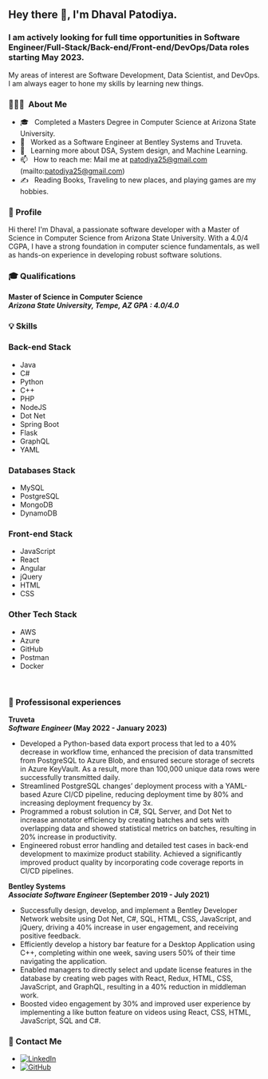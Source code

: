 
<h2> Hey there 👋, I'm Dhaval Patodiya.</h2>

<h3> I am actively looking for full time opportunities in Software Engineer/Full-Stack/Back-end/Front-end/DevOps/Data roles starting May 2023. </h3>

My areas of interest are Software Development, Data Scientist, and DevOps. I am always eager to hone my skills by learning new things. 
<h3> 👨🏻‍💻 &nbsp;About Me </h3>


- 🎓 &nbsp; Completed a Masters Degree in Computer Science at Arizona State University.
- 💼 &nbsp; Worked as a Software Engineer at Bentley Systems and Truveta.
- 🔭 &nbsp; Learning more about DSA, System design, and Machine Learning.
- 📫 &nbsp; How to reach me: Mail me at patodiya25@gmail.com (mailto:patodiya25@gmail.com)
- ✍️ &nbsp;  Reading Books, Traveling to new places, and playing games are my hobbies.



<h3>🧠 Profile </h3>

Hi there! I'm Dhaval, a passionate software developer with a Master of Science in Computer Science from Arizona State University. With a 4.0/4 CGPA, I have a strong foundation in computer science fundamentals, as well as hands-on experience in developing robust software solutions.


<h3>🎓 Qualifications </h3>

**Master of Science in Computer Science** &nbsp;&nbsp;&nbsp;&nbsp;&nbsp;&nbsp; <br>
**_Arizona State University, Tempe, AZ GPA : 4.0/4.0_** &nbsp;&nbsp;&nbsp;&nbsp;&nbsp;&nbsp; <br>

<h3>💡 Skills </h3>

### Back-end Stack
- Java
- C#
- Python
- C++
- PHP
- NodeJS
- Dot Net
- Spring Boot
- Flask
- GraphQL
- YAML 

### Databases Stack
- MySQL
- PostgreSQL
- MongoDB
- DynamoDB

### Front-end Stack
- JavaScript
- React
- Angular
- jQuery
- HTML
- CSS

### Other Tech Stack
- AWS
- Azure
- GitHub
- Postman
- Docker

<br/>

<h3>💼 Professisonal experiences </h3>


**Truveta** &nbsp;&nbsp;&nbsp;&nbsp;&nbsp;&nbsp; <br>
**_Software Engineer_          (May 2022 - January 2023)** &nbsp;&nbsp;&nbsp;&nbsp;&nbsp;&nbsp; <br>
- Developed a Python-based data export process that led to a 40% decrease in workflow time, enhanced the precision of data transmitted from PostgreSQL to Azure Blob, and ensured secure storage of secrets in Azure KeyVault. As a result, more than 100,000 unique data rows were successfully transmitted daily. <br>
- Streamlined PostgreSQL changes’ deployment process with a YAML-based Azure CI/CD pipeline, reducing deployment time by 80% and increasing deployment frequency by 3x.<br>
- Programmed a robust solution in C#, SQL Server, and Dot Net to increase annotator efficiency by creating batches and sets with overlapping data and showed statistical metrics on batches, resulting in 20% increase in productivity.<br>
- Engineered robust error handling and detailed test cases in back-end development to maximize product stability. Achieved a significantly improved product quality by incorporating code coverage reports in CI/CD pipelines.<br>


**Bentley Systems** &nbsp;&nbsp;&nbsp;&nbsp;&nbsp;&nbsp; <br>
**_Associate Software Engineer_         (September 2019 - July 2021)** &nbsp;&nbsp;&nbsp;&nbsp;&nbsp;&nbsp; <br>
- Successfully design, develop, and implement a Bentley Developer Network website using Dot Net, C#, SQL, HTML, CSS, JavaScript, and jQuery, driving a 40% increase in user engagement, and receiving positive feedback.<br>
- Efficiently develop a history bar feature for a Desktop Application using C++, completing within one week, saving users 50% of their time navigating the application. <br>
- Enabled managers to directly select and update license features in the database by creating web pages with React, Redux, HTML, CSS, JavaScript, and GraphQL, resulting in a 40% reduction in middleman work. <br>
- Boosted video engagement by 30% and improved user experience by implementing a like button feature on videos using React, CSS, HTML, JavaScript, SQL and C#. <br>

<h3>🤔 Contact Me </h3>

- [![LinkedIn](https://img.shields.io/badge/LinkedIn-Connect-blue?style=flat-square&logo=linkedin&labelColor=blue)](https://www.linkedin.com/in/dhavalpatodiya/)
- [![GitHub](https://img.shields.io/badge/GitHub-Follow-lightgrey?style=flat-square&logo=github&labelColor=lightgrey)](https://github.com/DhavalPatodiya)

 

